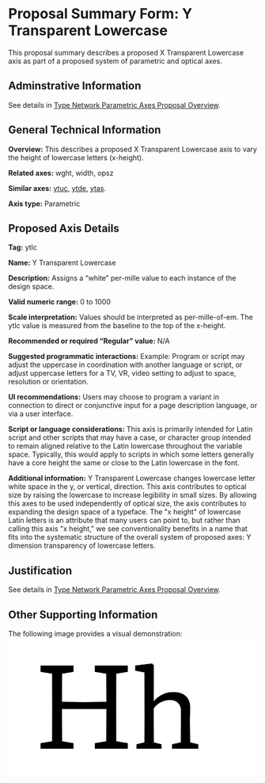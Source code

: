 # Proposal Summary Form: Y Transparent Lowercase

This proposal summary describes a proposed X Transparent Lowercase axis as part
of a proposed system of parametric and optical axes.

## Adminstrative Information

See details in [Type Network Parametric Axes Proposal Overview](Overview.md).

## General Technical Information

**Overview:** This describes a proposed X Transparent Lowercase axis to vary the height
of lowercase letters (x-height).

**Related axes:**  wght, width, opsz

**Similar axes:** [ytuc](ProposalSummary_ytuc.md), [ytde](ProposalSummary_ytde.md), [ytas](ProposalSummary_ytas.md).

**Axis type:** Parametric

## Proposed Axis Details

**Tag:** ytlc

**Name:** Y Transparent Lowercase

**Description:** Assigns a “white” per-mille value to each instance of the design space.

**Valid numeric range:**  0 to 1000

**Scale interpretation:** Values should be interpreted as per-mille-of-em. The ytlc value is measured from the baseline to the top of the x-height.

**Recommended or required “Regular” value:** N/A

**Suggested programmatic interactions:** Example: Program or script may adjust the uppercase
in coordination with another language or script, or adjust uppercase letters for a TV, VR,
video setting to adjust to space, resolution or orientation.  

**UI recommendations:** Users may choose to program a variant in connection to direct or
conjunctive input for a page description language, or via a user interface.

**Script or language considerations:** This axis is primarily intended for Latin script and other scripts that may have a case, or character group intended to remain aligned relative to the Latin lowercase throughout the variable space. Typically, this would apply to scripts in which some letters generally have a core height the same or close to the Latin lowercase in the font.


**Additional information:** Y Transparent Lowercase changes lowercase letter white space in
the y, or vertical, direction. This axis contributes to optical size by raising the lowercase
to increase legibility in small sizes. By allowing this axes to be used independently of
optical size, the axis contributes to expanding the design space of a typeface. The "x height"
of lowercase Latin letters is an attribute that many users can point to, but rather than
calling this axis "x height," we see conventionality benefits in a name that fits into the
systematic structure of the overall system of proposed axes: Y dimension transparency of
lowercase letters.

## Justification

See details in [Type Network Parametric Axes Proposal Overview](Overview.md).

## Other Supporting Information

The following image provides a visual demonstration:
![Demonstration](demos/animation-ytlc.gif)
